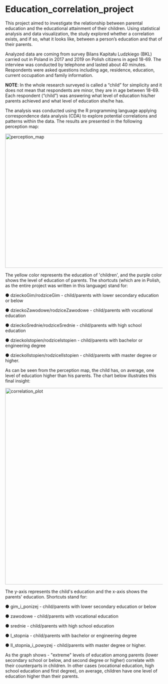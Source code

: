 # Education_correlation_project
This project aimed to investigate the relationship between parental education and the educational attainment of their children. Using statistical analysis and data visualization, the study explored whether a correlation exists, and if so, what it looks like, between a person’s education and that of their parents.

Analyzed data are coming from survey Bilans Kapitału Ludzkiego (BKL) carried out in Poland in 2017 and 2019 on Polish citizens in aged 18-69. The interview was conducted by telephone and lasted about 40 minutes. Respondents were asked questions including age, residence, education, current occupation and family information.

**NOTE**: In the whole research surveyed is called a “child” for simplicity and it does not mean that respondents are minor, they are in age between 18-69. Each respondent (“child”) was answering what level of education his/her parents achieved and what level of education she/he has.

The analysis was conducted using the R programming language applying correspondence data analysis (CDA) to explore potential correlations and patterns within the data. The results are presented in the following perception map:

<img width="638" height="430" alt="perception_map" src="https://github.com/user-attachments/assets/2f477888-6cce-4b49-8014-c7c77f8fac7b" />

The yellow color represents the education of 'children', and the purple color shows the level of education of parents. The shortcuts (which are in Polish, as the entire project was written in this language) stand for:

● dzieckoGim/rodziceGim - child/parents with lower secondary education or below

● dzieckoZawodowe/rodziceZawodowe - child/parents with vocational education

● dzieckoSrednie/rodziceSrednie - child/parents with high school education

● dzieckoIstopien/rodziceIstopien - child/parents with bachelor or engineering degree

● dzieckoIIstopien/rodziceIIstopien - child/parents with master degree or higher.

As can be seen from the perception map, the child has, on average, one level of education higher than his parents. The chart below illustrates this final insight:

<img width="1350" height="629" alt="correlation_plot" src="https://github.com/user-attachments/assets/cf183155-2c7c-4119-a230-9c2f5dbc96be" />

The y-axis represents the child's education and the x-axis shows the parents' education. Shortcuts stand for:

● gim_i_ponizej - child/parents with lower secondary education or below

● zawodowe - child/parents with vocational education

● srednie - child/parents with high school education

● I_stopnia - child/parents with bachelor or engineering degree

● II_stopnia_i_powyzej - child/parents with master degree or higher.

As the graph shows - "extreme" levels of education among parents (lower secondary school or below, and second degree or higher) correlate with their counterparts in children. In other cases (vocational education, high school education and first degree), on average, children have one level of education higher than their parents.
